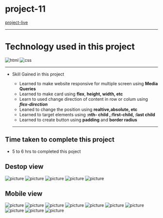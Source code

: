 # project-11 #
[project-live](https://fswd-project11.netlify.app)
   - - - -
 # Technology used in this project #
  ![html](./image/html.svg) ![css](./image/css.svg) 

   - - - - 
* Skill Gained in this project
  * Learned to make website responsive for multiple screen using __Media Queries__
  * Learned to make card  using __flex__, __height, width, etc__ 
  * Learn to used change direction of content in row or colum using 
  ___flex-direction___
  *  Leaned to  change the position using __realtive,absolute, etc__
   * Learned to target elements using __:nth- child ,:first-child, :last child__
  * Learned to create button using __padding__  and __border radius__
  
   - - - -
 ## Time taken to complete this project ##
 * 5 to 6 hrs  to completed this poject
 
 ## Destop view ##
 
 ![picture](./image/destopscreen1.png) 
 ![picture](./image/destopscreen2.png)
  ![picture](./image/destopscreen3.png) 
  ![picture](./image/destopscreen4.png)
  ![picture](./image/destopscreen5.png)
  

  ## Mobile view ##
  ![picture](./image/mobilescreen1.png)
  ![picture](./image/mobilescreen2.png)
  ![picture](./image/mobilescreen3.png)
  ![picture](./image/mobilescreen4.png)
  ![picture](./image/mobilescreen5.png)
  ![picture](./image/mobilescreen6.png)
  ![picture](./image/mobilescreen7.png)
  ![picture](./image/mobilescreen8.png)
    ![picture](./image/mobilescreen9.png)
      ![picture](./image/mobilescreen10.png)